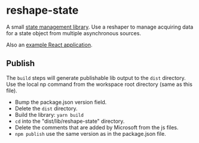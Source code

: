 # reshape-state

A small [state management library](libs/reshape-state/README.md). Use a reshaper to manage acquiring data for a state object from multiple asynchronous sources.

Also an [example React application](apps/example-app/src/main.tsx).

## Publish

The `build` steps will generate publishable lib output to the `dist` directory. Use the local np command from the workspace root directory (same as this file).

- Bump the package.json version field.
- Delete the `dist` directory.
- Build the library: `yarn build`
- `cd` into the "dist/lib/reshape-state" directory.
- Delete the comments that are added by Microsoft from the js files.
- `npm publish` use the same version as in the package.json file.
